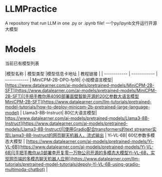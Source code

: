 # LLMPractice
A repository that run LLM in one .py or .ipynb file!
一个py/ipynb文件运行开源大模型


# Models

当前已有模型列表

|模型名称 | 模型类型 |模型信息卡地址 | 教程链接 |
| ------------ | ------------ | ------------ |
MiniCPM-2B-DPO-fp16| 小规模语言模型| [https://www.datalearner.com/ai-models/pretrained-models/MiniCPM-2B-SFT](https://www.datalearner.com/ai-models/pretrained-models/MiniCPM-2B-SFT)|[手把手教你用4090部署面壁智能开源的20亿参数大语言模型MiniCPM-2B-SFT](https://www.datalearner.com/llm-tutorials/pretrained-model-tutorials/how-to-deploy-minicpm-2b-pretrained-large-language-model) |
Llama3-8B-Instruct| 80亿大语言模型| [https://www.datalearner.com/ai-models/pretrained-models/Llama3-8B-Instruct](https://www.datalearner.com/ai-models/pretrained-models/Llama3-8B-Instruct)|[使用Gradio配合transformers的text streamer实现Llama3-8B-Instruct的网页聊天机器人，流式输出](https://www.datalearner.com/llm-tutorials/pretrained-model-tutorials/llama3-8b-instruct-deployment-with-4090-in-one-py-file) |
Yi-VL-6B| 60亿参数多模态大模型 | [https://www.datalearner.com/ai-models/pretrained-models/Yi-VL-6B](https://www.datalearner.com/ai-models/pretrained-models/Yi-VL-6B)|[手把手教你从0部署李开复零一万物公司开源的多模态大模型Yi-VL-6B，实现网页端的多模态聊天机器人应用](https://www.datalearner.com/llm-tutorials/pretrained-model-tutorials/depoly-Yi-VL-6B-using-gradio-multimoda-chatbot) |